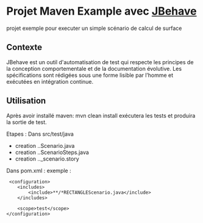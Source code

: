 # Projet Maven Example avec [JBehave](http://jbehave.org/) 
projet exemple pour executer un simple scénario de calcul de surface 

## Contexte
JBehave est un outil d'automatisation de test qui respecte les principes de la conception comportementale et de la documentation évolutive. Les spécifications sont rédigées sous une forme lisible par l’homme et exécutées en intégration continue.

## Utilisation
Après avoir installé maven: mvn clean install exécutera les tests et produira la sortie de test.


Etapes :
Dans src/test/java
 - creation ..Scenario.java
 - creation ..ScenarioSteps.java
 - creation .._scenario.story
 
 Dans pom.xml :
 exemple :
 
```
 <configuration>
	<includes>
		<include>**/*RECTANGLEScenario.java</include>
	</includes>

	<scope>test</scope>
</configuration>

```


